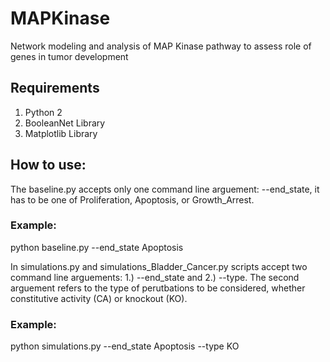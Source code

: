 # MAPKinase
Network modeling and analysis of MAP Kinase pathway to assess role of genes in tumor development


## Requirements
1. Python 2
2. BooleanNet Library
3. Matplotlib Library


## How to use:
The baseline.py accepts only one command line arguement: --end_state, it has to be one of Proliferation, Apoptosis, or Growth_Arrest.
### Example:
python baseline.py --end_state Apoptosis

In simulations.py and simulations_Bladder_Cancer.py scripts accept two command line arguements: 1.) --end_state and 2.) --type. The second arguement refers to the type of perutbations to be considered, whether constitutive activity (CA) or knockout (KO).
### Example:
python simulations.py --end_state Apoptosis --type KO
